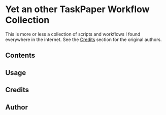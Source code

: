 # Yet an other TaskPaper Workflow Collection

This is more or less a collection of scripts and workflows I found everywhere in the internet. See the [Credits](#Credits) section for the original authors.

## Contents

## Usage

## Credits

## Author
